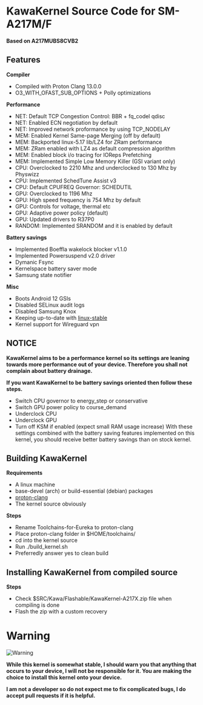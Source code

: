 # KawaKernel Source Code for SM-A217M/F
**Based on A217MUBS8CVB2**

## Features
**Compiler**
* Compiled with Proton Clang 13.0.0
* O3_WITH_OFAST_SUB_OPTIONS + Polly optimizations

**Performance**
* NET: Default TCP Congestion Control: BBR + fq_codel qdisc
* NET: Enabled ECN negotiation by default 
* NET: Improved network proformance by using TCP_NODELAY
* MEM: Enabled Kernel Same-page Merging (off by default)
* MEM: Backported linux-5.17 lib/LZ4 for ZRam performance
* MEM: ZRam enabled with LZ4 as default compression algorithm
* MEM: Enabled block i/o tracing for IOReps Prefetching
* MEM: Implemented Simple Low Memory Killer (GSI variant only)
* CPU: Overclocked to 2210 Mhz and underclocked to 130 Mhz by Physwizz
* CPU: Implemented SchedTune Assist v3
* CPU: Default CPUFREQ Governor: SCHEDUTIL
* GPU: Overclocked to 1196 Mhz
* GPU: High speed frequency is 754 Mhz by default
* GPU: Controls for voltage, thermal etc
* GPU: Adaptive power policy (default)
* GPU: Updated drivers to R37P0
* RANDOM: Implemented SRANDOM and it is enabled by default

**Battery savings**
* Implemented Boeffla wakelock blocker v1.1.0
* Implemented Powersuspend v2.0 driver
* Dymanic Fsync
* Kernelspace battery saver mode
* Samsung state notifier

**Misc**
* Boots Android 12 GSIs
* Disabled SELinux audit logs
* Disabled Samsung Knox
* Keeping up-to-date with [linux-stable](https://github.com/gregkh/linux/tree/linux-4.19.y)
* Kernel support for Wireguard vpn

## NOTICE
**KawaKernel aims to be a performance kernel so its settings are leaning towards more performance out of your device. Therefore you shall not complain about battery drainage.**

**If you want KawaKernel to be battery savings oriented then follow these steps.**
- Switch CPU governor to energy_step or conservative
- Switch GPU power policy to course_demand
- Underclock CPU
- Underclock GPU
- Turn off KSM if enabled (expect small RAM usage increase)
With these settings combined with the battery saving features implemented on this kernel, you should receive better battery savings than on stock kernel.

## Building KawaKernel
**Requirements**
- A linux machine
- base-devel (arch) or build-essential (debian) packages
- [proton-clang](https://github.com/physwizz/Toolchains-for-Eureka)
- The kernel source obviously

**Steps**
- Rename Toolchains-for-Eureka to proton-clang
- Place proton-clang folder in $HOME/toolchains/
- cd into the kernel source
- Run ./build_kernel.sh
- Preferredly answer yes to clean build

## Installing KawaKernel from compiled source
**Steps**
- Check $SRC/Kawa/Flashable/KawaKernel-A217X.zip file when compiling is done
- Flash the zip with a custom recovery

# Warning
![Warning](http://www.clker.com/cliparts/H/Z/0/R/f/S/warning-icon-hi.png)

**While this kernel is somewhat stable, I should warn you that anything that occurs to your device, I will not be responsible for it. You are making the choice to install this kernel onto your device.**

**I am not a developer so do not expect me to fix complicated bugs, I do accept pull requests if it is helpful.**